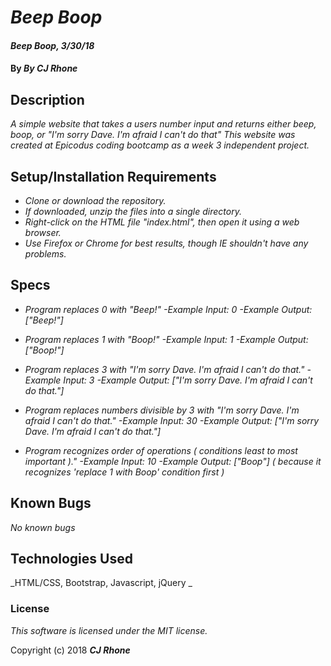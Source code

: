 # _Beep Boop_

#### _Beep Boop, 3/30/18_

#### By _**By CJ Rhone**_

## Description

_A simple website that takes a users number input and returns either beep, boop, or "I'm sorry Dave. I'm afraid I can't do that"
This website was created at Epicodus coding bootcamp as a week 3 independent project._

## Setup/Installation Requirements

* _Clone or download the repository._
* _If downloaded, unzip the files into a single directory._
* _Right-click on the HTML file "index.html", then open it using a web browser._
* _Use Firefox or Chrome for best results, though IE shouldn't have any problems._

## Specs

* _Program replaces 0 with "Beep!"
    -Example Input: 0
    -Example Output: ["Beep!"]_

* _Program replaces 1 with "Boop!"
    -Example Input: 1
    -Example Output: ["Boop!"]_

* _Program replaces 3 with "I'm sorry Dave. I'm afraid I can't do that."
    -Example Input: 3
    -Example Output: ["I'm sorry Dave. I'm afraid I can't do that."]_

* _Program replaces numbers divisible by 3 with "I'm sorry Dave. I'm afraid I can't do that."
    -Example Input: 30
    -Example Output: ["I'm sorry Dave. I'm afraid I can't do that."]_

* _Program recognizes order of operations ( conditions least to most important )."
    -Example Input: 10
    -Example Output: ["Boop"] ( because it recognizes 'replace 1 with Boop' condition first )_



## Known Bugs

_No known bugs_


## Technologies Used

_HTML/CSS, Bootstrap, Javascript, jQuery _

### License

*This software is licensed under the MIT license.*

Copyright (c) 2018 **_CJ Rhone_**
